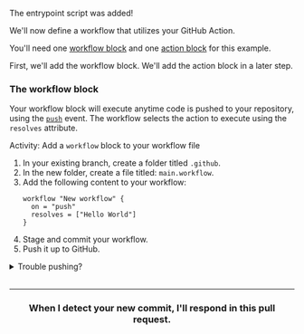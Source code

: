 The entrypoint script was added!

We'll now define a workflow that utilizes your GitHub Action.

You'll need one [workflow block](https://developer.github.com/actions/creating-workflows/workflow-configuration-options/#workflow-blocks) and one [action block](https://developer.github.com/actions/creating-workflows/workflow-configuration-options/#action-blocks) for this example.

First, we'll add the workflow block. We'll add the action block in a later step.

### The workflow block

Your workflow block will execute anytime code is pushed to your repository, using the [`push`](https://developer.github.com/v3/activity/events/types/#pushevent) event. The workflow selects the action to execute using the `resolves` attribute.

Activity: Add a `workflow` block to your workflow file

1. In your existing branch, create a folder titled `.github`.
1. In the new folder, create a file titled: `main.workflow`.
1. Add the following content to your workflow:
    ```hcl
    workflow "New workflow" {
      on = "push"
      resolves = ["Hello World"]
    }
    ```
1. Stage and commit your workflow.
1. Push it up to GitHub.

<details><summary>Trouble pushing?</summary>

The `main.workflow` file cannot edited using an integration. Try editing the file using the web interface, or your command line.

It is possible that you are using an integration (like GitHub Desktop or any other tool that authenticates as you and pushes on your behalf) if you receive a message like the one below:

```shell
To https://github.com/your-username/your-repo.git
 ! [remote rejected] your-branch -> your-branch (refusing to allow an integration to update main.workflow)
error: failed to push some refs to 'https://github.com/your-username/your-repo.git'
```
</details>
<br />

<hr>
<h3 align="center">When I detect your new commit, I'll respond in this pull request.</h3>

